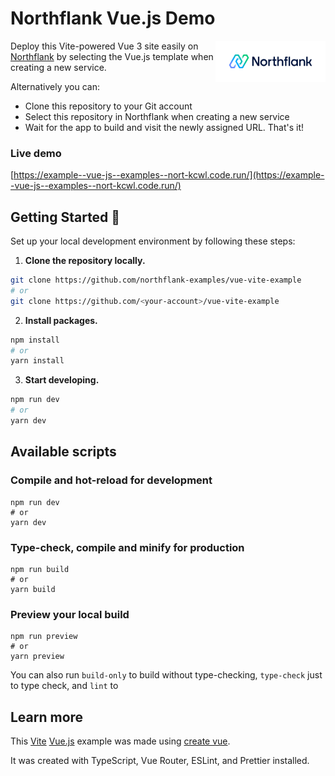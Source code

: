 # Northflank Vue.js Demo

<a target="_blank" rel="noopener noreferrer" href="https://www.northflank.com">
    <img alt="Northflank" align="right" src="/media/logo.svg" width="35%" />
</a>

Deploy this Vite-powered Vue 3 site easily on [Northflank](https://www.northflank.com) by selecting the Vue.js template when creating a new service.

Alternatively you can:

- Clone this repository to your Git account
- Select this repository in Northflank when creating a new service
- Wait for the app to build and visit the newly assigned URL. That's it!

### Live demo

[https://example--vue-js--examples--nort-kcwl.code.run/](https://example--vue-js--examples--nort-kcwl.code.run/)

## Getting Started 🚀

Set up your local development environment by following these steps:

1.  **Clone the repository locally.**

```bash
git clone https://github.com/northflank-examples/vue-vite-example
# or
git clone https://github.com/<your-account>/vue-vite-example
```

2. **Install packages.**

```bash
npm install
# or
yarn install
```

3. **Start developing.**

```bash
npm run dev
# or
yarn dev
```

## Available scripts

### Compile and hot-reload for development
```
npm run dev
# or
yarn dev
```

### Type-check, compile and minify for production
```
npm run build
# or
yarn build
```

### Preview your local build
```
npm run preview
# or
yarn preview
```

You can also run `build-only` to build without type-checking, `type-check` just to type check, and `lint` to 

## Learn more

This [Vite](https://vitejs.dev/) [Vue.js](https://vuejs.org/guide/quick-start.html) example was made using [create vue](https://github.com/vuejs/create-vue).

It was created with TypeScript, Vue Router, ESLint, and Prettier installed.